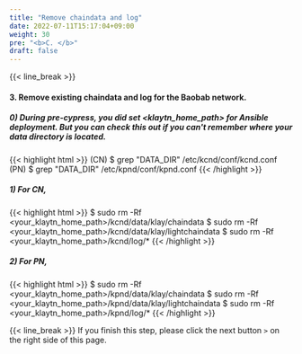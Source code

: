 ```yaml
---
title: "Remove chaindata and log"
date: 2022-07-11T15:17:04+09:00
weight: 30
pre: "<b>C. </b>"
draft: false
---
```


{{< line_break >}}
#### 3. Remove existing chaindata and log for the Baobab network.

##### 0) During pre-cypress, you did set <klaytn_home_path> for Ansible deployment. But you can check this out if you can't remember where your data directory is located.
{{< highlight html >}}
(CN) $ grep "DATA_DIR" /etc/kcnd/conf/kcnd.conf
(PN) $ grep "DATA_DIR" /etc/kpnd/conf/kpnd.conf
{{< /highlight >}}

##### 1) For CN,
{{< highlight html >}}
$ sudo rm -Rf <your_klaytn_home_path>/kcnd/data/klay/chaindata
$ sudo rm -Rf <your_klaytn_home_path>/kcnd/data/klay/lightchaindata
$ sudo rm -Rf <your_klaytn_home_path>/kcnd/log/*
{{< /highlight >}}

##### 2) For PN,
{{< highlight html >}}
$ sudo rm -Rf <your_klaytn_home_path>/kpnd/data/klay/chaindata
$ sudo rm -Rf <your_klaytn_home_path>/kpnd/data/klay/lightchaindata
$ sudo rm -Rf <your_klaytn_home_path>/kpnd/log/*
{{< /highlight >}}

{{< line_break >}}
If you finish this step, please click the next button ```>``` on the right side of this page.
